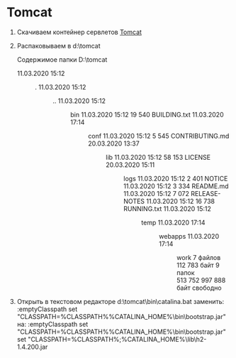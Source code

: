 # Tomcat

1. Скачиваем контейнер сервлетов [Tomcat](http://mirror.linux-ia64.org/apache/tomcat/tomcat-9/v9.0.33/bin/apache-tomcat-9.0.33.zip)
2. Распаковываем в d:\tomcat

	 Содержимое папки D:\tomcat

	11.03.2020  15:12    <DIR>          .
	11.03.2020  15:12    <DIR>          ..
	11.03.2020  15:12    <DIR>          bin
	11.03.2020  15:12            19 540 BUILDING.txt
	11.03.2020  17:14    <DIR>          conf
	11.03.2020  15:12             5 545 CONTRIBUTING.md
	20.03.2020  13:37    <DIR>          lib
	11.03.2020  15:12            58 153 LICENSE
	20.03.2020  15:11    <DIR>          logs
	11.03.2020  15:12             2 401 NOTICE
	11.03.2020  15:12             3 334 README.md
	11.03.2020  15:12             7 072 RELEASE-NOTES
	11.03.2020  15:12            16 738 RUNNING.txt
	11.03.2020  15:12    <DIR>          temp
	11.03.2020  17:14    <DIR>          webapps
	11.03.2020  17:14    <DIR>          work
	               7 файлов        112 783 байт
	               9 папок  513 752 997 888 байт свободно

3. Открыть в текстовом редакторе d:\tomcat\bin\catalina.bat
	заменить:
	    :emptyClasspath
	    set "CLASSPATH=%CLASSPATH%%CATALINA_HOME%\bin\bootstrap.jar"
	на:
	    :emptyClasspath
	    set "CLASSPATH=%CLASSPATH%%CATALINA_HOME%\bin\bootstrap.jar"
	    set "CLASSPATH=%CLASSPATH%;%CATALINA_HOME%\lib\h2-1.4.200.jar